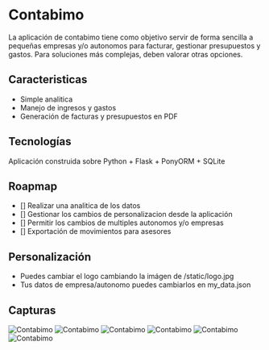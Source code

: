 # Contabimo

La aplicación de contabimo tiene como objetivo servir de forma sencilla a pequeñas empresas y/o autonomos para facturar, gestionar presupuestos y gastos.
Para soluciones más complejas, deben valorar otras opciones.

## Caracteristicas

* Simple analitica
* Manejo de ingresos y gastos
* Generación de facturas y presupuestos en PDF

## Tecnologías

Aplicación construida sobre Python + Flask + PonyORM + SQLite

## Roapmap

* [] Realizar una analitica de los datos
* [] Gestionar los cambios de personalizacion desde la aplicación
* [] Permitir los cambios de multiples autonomos y/o empresas
* [] Exportación de movimientos para asesores

## Personalización

* Puedes cambiar el logo cambiando la imágen de /static/logo.jpg
* Tus datos de empresa/autonomo puedes cambiarlos en my_data.json

## Capturas

<img src="https://raw.githubusercontent.com/OwariStudios/contabimo/main/screenshot/screenshot001.jpg?raw=true" alt="Contabimo"/>
<img src="https://raw.githubusercontent.com/OwariStudios/contabimo/main/screenshot/screenshot002.jpg?raw=true" alt="Contabimo"/>
<img src="https://raw.githubusercontent.com/OwariStudios/contabimo/main/screenshot/screenshot003.jpg?raw=true" alt="Contabimo"/>
<img src="https://raw.githubusercontent.com/OwariStudios/contabimo/main/screenshot/screenshot004.jpg?raw=true" alt="Contabimo"/>
<img src="https://raw.githubusercontent.com/OwariStudios/contabimo/main/screenshot/screenshot005.jpg?raw=true" alt="Contabimo"/>
<img src="https://raw.githubusercontent.com/OwariStudios/contabimo/main/screenshot/screenshot006.jpg?raw=true" alt="Contabimo"/>
